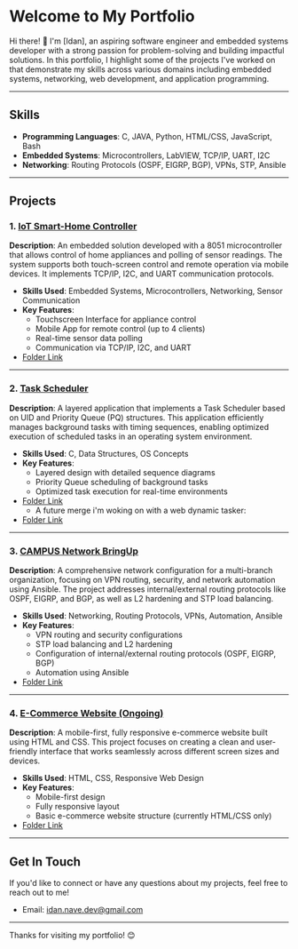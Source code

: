 # Welcome to My Portfolio

Hi there! 👋 I'm [Idan], an aspiring software engineer and embedded systems developer with a strong passion for problem-solving and building impactful solutions. In this portfolio, I highlight some of the projects I've worked on that demonstrate my skills across various domains including embedded systems, networking, web development, and application programming.

---

## Skills

- **Programming Languages**: C, JAVA, Python, HTML/CSS, JavaScript, Bash
- **Embedded Systems**: Microcontrollers, LabVIEW, TCP/IP, UART, I2C
- **Networking**: Routing Protocols (OSPF, EIGRP, BGP), VPNs, STP, Ansible

---

## Projects

### 1. [**IoT Smart-Home Controller**](https://github.com/idan-nave/portfolio/tree/main/Embedded/proj_smart_home_iot_controller)
**Description**: An embedded solution developed with a 8051 microcontroller that allows control of home appliances and polling of sensor readings. The system supports both touch-screen control and remote operation via mobile devices. It implements TCP/IP, I2C, and UART communication protocols.

- **Skills Used**: Embedded Systems, Microcontrollers, Networking, Sensor Communication
- **Key Features**:
  - Touchscreen Interface for appliance control
  - Mobile App for remote control (up to 4 clients)
  - Real-time sensor data polling
  - Communication via TCP/IP, I2C, and UART
- [Folder Link](https://github.com/idan-nave/portfolio/tree/main/Embedded/proj_smart_home_iot_controller)

---

### 2. [**Task Scheduler**](https://github.com/idan-nave/portfolio/tree/main/Embedded/proj_scheduler_app)
**Description**: A layered application that implements a Task Scheduler based on UID and Priority Queue (PQ) structures. This application efficiently manages background tasks with timing sequences, enabling optimized execution of scheduled tasks in an operating system environment.

- **Skills Used**: C, Data Structures, OS Concepts
- **Key Features**:
  - Layered design with detailed sequence diagrams
  - Priority Queue scheduling of background tasks
  - Optimized task execution for real-time environments
- [Folder Link](https://github.com/idan-nave/portfolio/tree/main/Embedded/proj_scheduler_app)
  - A future merge i'm woking on with a web dynamic tasker:
- [Folder Link](https://github.com/idan-nave/portfolio/tree/main/Full-Stack/proj_dynamic_todo_list)

---

### 3. [**CAMPUS Network BringUp**](https://github.com/idan-nave/portfolio/tree/main/Networking/hub_and_spoke_vpns_enterprise)
**Description**: A comprehensive network configuration for a multi-branch organization, focusing on VPN routing, security, and network automation using Ansible. The project addresses internal/external routing protocols like OSPF, EIGRP, and BGP, as well as L2 hardening and STP load balancing.

- **Skills Used**: Networking, Routing Protocols, VPNs, Automation, Ansible
- **Key Features**:
  - VPN routing and security configurations
  - STP load balancing and L2 hardening
  - Configuration of internal/external routing protocols (OSPF, EIGRP, BGP)
  - Automation using Ansible
- [Folder Link](https://github.com/idan-nave/portfolio/tree/main/Networking/hub_and_spoke_vpns_enterprise)

---

### 4. [**E-Commerce Website** (Ongoing)](https://github.com/idan-nave/portfolio/tree/main/Full-Stack/proj_e-commerce_motogear_hub)
**Description**: A mobile-first, fully responsive e-commerce website built using HTML and CSS. This project focuses on creating a clean and user-friendly interface that works seamlessly across different screen sizes and devices.

- **Skills Used**: HTML, CSS, Responsive Web Design
- **Key Features**:
  - Mobile-first design
  - Fully responsive layout
  - Basic e-commerce website structure (currently HTML/CSS only)
- [Folder Link](https://github.com/idan-nave/portfolio/tree/main/Full-Stack/proj_e-commerce_motogear_hub)

---

## Get In Touch

If you'd like to connect or have any questions about my projects, feel free to reach out to me!
- Email: [idan.nave.dev@gmail.com](mailto:idan.nave.dev@gmail.com)

---

Thanks for visiting my portfolio! 😊
